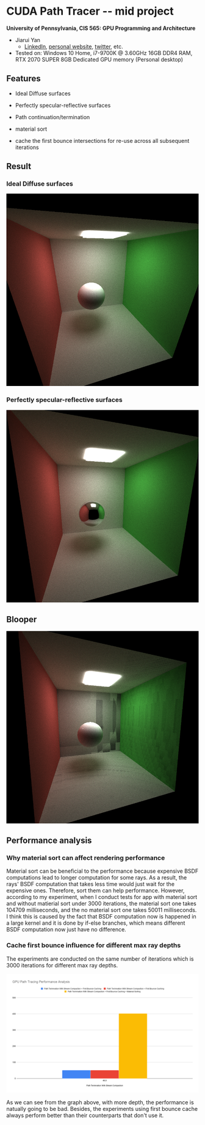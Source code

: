 CUDA Path Tracer -- mid project
================

**University of Pennsylvania, CIS 565: GPU Programming and Architecture**

* Jiarui Yan
  * [LinkedIn](https://www.linkedin.com/in/jiarui-yan-a06bb5197?lipi=urn%3Ali%3Apage%3Ad_flagship3_profile_view_base_contact_details%3BvRlITiOMSt%2B9Mgg6SZFKDQ%3D%3D), [personal website](https://jiaruiyan.pb.online/), [twitter](https://twitter.com/JerryYan1997), etc.
* Tested on: Windows 10 Home, i7-9700K @ 3.60GHz 16GB DDR4 RAM, RTX 2070 SUPER 8GB Dedicated GPU memory (Personal desktop)

## Features

* Ideal Diffuse surfaces

* Perfectly specular-reflective surfaces

* Path continuation/termination

* material sort

* cache the first bounce intersections for re-use across all subsequent iterations

## Result

### Ideal Diffuse surfaces

![pic 1](./img/cornell_diffuse.png)

### Perfectly specular-reflective surfaces

![pic 1](./img/cornell_specular.png)

## Blooper

![pic 1](./img/blooper.png)

## Performance analysis

### Why material sort can affect rendering performance

Material sort can be beneficial to the performance because expensive BSDF computations lead to longer computation for some rays. As a result, the rays' BSDF computation that takes less time would just wait for the expensive ones. Therefore, sort them can help performance. However, according to my experiment, when I conduct tests for app with material sort and without matierial sort under 3000 iterations, the material sort one takes 104709 milliseconds, and the no material sort one takes 50011
milliseconds. I think this is caused by the fact that BSDF computation now is happened in a large kernel and it is done by if-else branches, which means different BSDF computation now just have no difference.

### Cache first bounce influence for different max ray depths

The experiments are conducted on the same number of iterations which is 3000 iterations for different max ray depths. 

![pic 1](./img/performance.png)

As we can see from the graph above, with more depth, the performance is natually going to be bad. Besides, the experiments using first bounce cache always perform better than their counterparts that don't use it. 